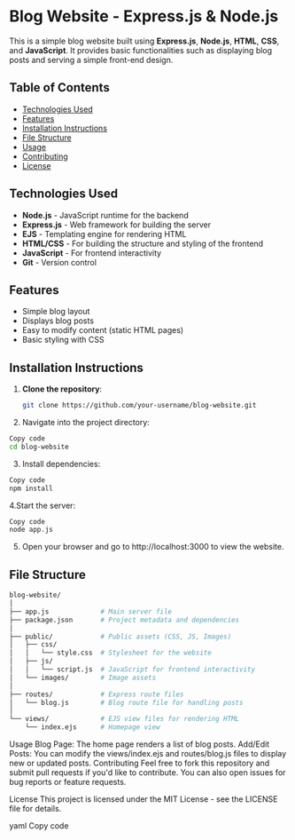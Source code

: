 # Blog Website - Express.js & Node.js

This is a simple blog website built using **Express.js**, **Node.js**, **HTML**, **CSS**, and **JavaScript**. It provides basic functionalities such as displaying blog posts and serving a simple front-end design.

## Table of Contents

- [Technologies Used](#technologies-used)
- [Features](#features)
- [Installation Instructions](#installation-instructions)
- [File Structure](#file-structure)
- [Usage](#usage)
- [Contributing](#contributing)
- [License](#license)

## Technologies Used

- **Node.js** - JavaScript runtime for the backend
- **Express.js** - Web framework for building the server
- **EJS** - Templating engine for rendering HTML
- **HTML/CSS** - For building the structure and styling of the frontend
- **JavaScript** - For frontend interactivity
- **Git** - Version control

## Features

- Simple blog layout
- Displays blog posts
- Easy to modify content (static HTML pages)
- Basic styling with CSS

## Installation Instructions

1. **Clone the repository**:
   ```bash
   git clone https://github.com/your-username/blog-website.git

2. Navigate into the project directory:
```bash
Copy code
cd blog-website
```
3. Install dependencies:

```bash
Copy code
npm install
```
4.Start the server:

```bash
Copy code
node app.js
```

5. Open your browser and go to http://localhost:3000 to view the website.

## File Structure

```bash
blog-website/
│
├── app.js             # Main server file
├── package.json       # Project metadata and dependencies
│
├── public/            # Public assets (CSS, JS, Images)
│   ├── css/
│   │   └── style.css  # Stylesheet for the website
│   ├── js/
│   │   └── script.js  # JavaScript for frontend interactivity
│   └── images/        # Image assets
│
├── routes/            # Express route files
│   └── blog.js        # Blog route file for handling posts
│
└── views/             # EJS view files for rendering HTML
    └── index.ejs      # Homepage view

```
Usage
Blog Page: The home page renders a list of blog posts.
Add/Edit Posts: You can modify the views/index.ejs and routes/blog.js files to display new or updated posts.
Contributing
Feel free to fork this repository and submit pull requests if you'd like to contribute. You can also open issues for bug reports or feature requests.

License
This project is licensed under the MIT License - see the LICENSE file for details.

yaml
Copy code


